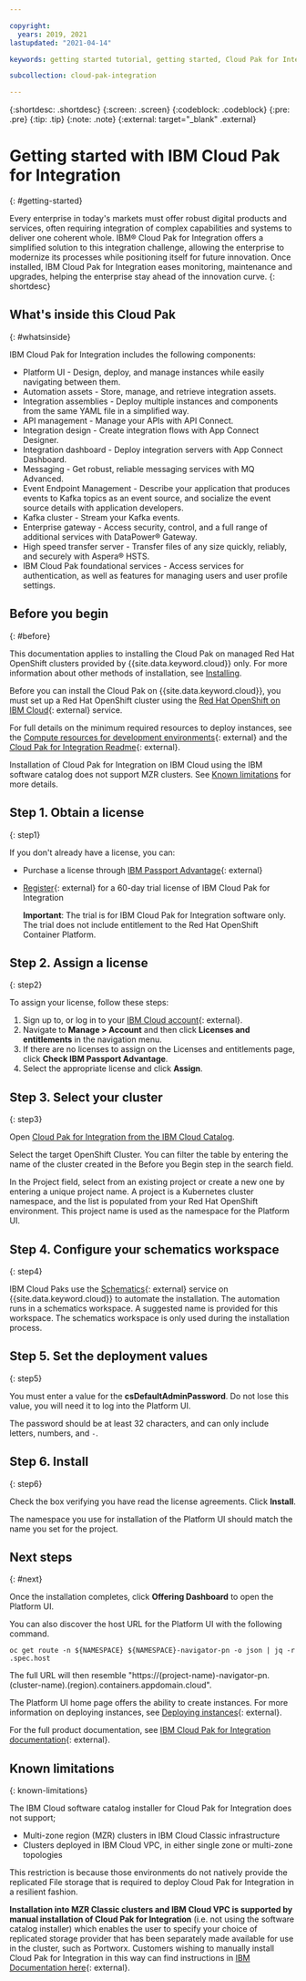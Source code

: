```yaml
---

copyright:
  years: 2019, 2021
lastupdated: "2021-04-14"

keywords: getting started tutorial, getting started, Cloud Pak for Integration, integration

subcollection: cloud-pak-integration

---
```


{:shortdesc: .shortdesc}
{:screen: .screen}
{:codeblock: .codeblock}
{:pre: .pre}
{:tip: .tip}
{:note: .note}
{:external: target="_blank" .external}


# Getting started with IBM Cloud Pak for Integration
{: #getting-started}

Every enterprise in today's markets must offer robust digital products and services, often requiring integration of complex capabilities and systems to deliver one coherent whole. IBM® Cloud Pak for Integration offers a simplified solution to this integration challenge, allowing the enterprise to modernize its processes while positioning itself for future innovation. Once installed, IBM Cloud Pak for Integration eases monitoring, maintenance and upgrades, helping the enterprise stay ahead of the innovation curve.
{: shortdesc}

## What's inside this Cloud Pak
{: #whatsinside}

IBM Cloud Pak for Integration includes the following components:

- Platform UI - Design, deploy, and manage instances while easily navigating between them.
- Automation assets - Store, manage, and retrieve integration assets.
- Integration assemblies - Deploy multiple instances and components from the same YAML file in a simplified way.
- API management - Manage your APIs with API Connect.
- Integration design - Create integration flows with App Connect Designer.
- Integration dashboard - Deploy integration servers with App Connect Dashboard.
- Messaging - Get robust, reliable messaging services with MQ Advanced.
- Event Endpoint Management - Describe your application that produces events to Kafka topics as an event source, and socialize the event source details with application developers.
- Kafka cluster - Stream your Kafka events.
- Enterprise gateway - Access security, control, and a full range of additional services with DataPower® Gateway.
- High speed transfer server - Transfer files of any size quickly, reliably, and securely with Aspera® HSTS.
- IBM Cloud Pak foundational services - Access services for authentication, as well as features for managing users and user profile settings.


## Before you begin
{: #before}

This documentation applies to installing the Cloud Pak on managed Red Hat OpenShift clusters provided by {{site.data.keyword.cloud}} only. For more information about other methods of installation, see [Installing](https://www.ibm.com/docs/en/cloud-paks/cp-integration/latest?topic=installing).

Before you can install the Cloud Pak on {{site.data.keyword.cloud}}, you must set up a Red Hat OpenShift cluster using the [Red Hat OpenShift on IBM Cloud](https://cloud.ibm.com/kubernetes/catalog/openshiftcluster){: external} service.

For full details on the minimum required resources to deploy instances, see the [Compute resources for development environments](https://www.ibm.com/docs/en/cloud-paks/cp-integration/latest?topic=requirements-compute-resources-development-environments){: external} and the [Cloud Pak for Integration Readme](https://cloud.ibm.com/catalog/content/ibm-cp-integration#about){: external}.

Installation of Cloud Pak for Integration on IBM Cloud using the IBM software catalog does not support MZR clusters. See [Known limitations](#known-limitations) for more details.

## Step 1. Obtain a license
{: step1}

If you don't already have a license, you can:

- Purchase a license through [IBM Passport Advantage](https://www.ibm.com/software/passportadvantage/index.html){: external}
- [Register](https://www.ibm.com/account/reg/signup?formid=urx-46640){: external} for a 60-day trial license of IBM Cloud Pak for Integration

  **Important**: The trial is for IBM Cloud Pak for Integration software only. The trial does not include entitlement to the Red Hat OpenShift Container Platform.

## Step 2. Assign a license
{: step2}

To assign your license, follow these steps:

1. Sign up to, or log in to your [IBM Cloud account](https://cloud.ibm.com/login){: external}.
2. Navigate to **Manage > Account** and then click **Licenses and entitlements** in the navigation menu.
3. If there are no licenses to assign on the Licenses and entitlements page, click **Check IBM Passport Advantage**.
4. Select the appropriate license and click **Assign**.

## Step 3. Select your cluster
{: step3}

Open [Cloud Pak for Integration from the IBM Cloud Catalog](https://cloud.ibm.com/catalog/content/ibm-cp-integration).

Select the target OpenShift Cluster. You can filter the table by entering the name of the cluster created in the Before you Begin step in the search field.

In the Project field, select from an existing project or create a new one by entering a unique project name. A project is a Kubernetes cluster namespace, and the list is populated from your Red Hat OpenShift environment.  This project name is used as the namespace for the Platform UI.

## Step 4. Configure your schematics workspace
{: step4}

IBM Cloud Paks use the [Schematics](https://www.ibm.com/cloud/schematics){: external} service on {{site.data.keyword.cloud}} to automate the installation. The automation runs in a schematics workspace. A suggested name is provided for this workspace. The schematics workspace is only used during the installation process.

## Step 5. Set the deployment values
{: step5}

You must enter a value for the **csDefaultAdminPassword**.  Do not lose this value, you will need it to log into the Platform UI.

The password should be at least 32 characters, and can only include letters, numbers, and `-`.

## Step 6. Install
{: step6}

Check the box verifying you have read the license agreements.  Click **Install**.

The namespace you use for installation of the Platform UI should match the name you set for the project.


## Next steps
{: #next}

Once the installation completes, click **Offering Dashboard** to open the Platform UI.

You can also discover the host URL for the Platform UI with the following command.

`oc get route -n ${NAMESPACE} ${NAMESPACE}-navigator-pn -o json | jq -r .spec.host`

The full URL will then resemble "https://(project-name)-navigator-pn.(cluster-name).(region).containers.appdomain.cloud".

The Platform UI home page offers the ability to create instances. For more information on deploying instances, see [Deploying instances](https://www.ibm.com/docs/en/cloud-paks/cp-integration/2023.4?topic=installing-deploying-instances){: external}.

For the full product documentation, see [IBM Cloud Pak for Integration documentation](https://www.ibm.com/docs/en/cloud-paks/cp-integration){: external}.


## Known limitations
{: known-limitations}

The IBM Cloud software catalog installer for Cloud Pak for Integration does not support;
- Multi-zone region (MZR) clusters in IBM Cloud Classic infrastructure
- Clusters deployed in IBM Cloud VPC, in either single zone or multi-zone topologies

This restriction is because those environments do not natively provide the replicated File storage that is required to deploy Cloud Pak for Integration in a resilient fashion.

**Installation into MZR Classic clusters and IBM Cloud VPC is supported by manual installation of Cloud Pak for Integration** (i.e. not using the software catalog installer) which enables the user to specify your choice of replicated storage provider that has been separately made available for use in the cluster, such as Portworx. Customers wishing to manually install Cloud Pak for Integration in this way can find instructions in [IBM Documentation here](https://www.ibm.com/docs/en/cloud-paks/cp-integration/2021.1?topic=installing){: external}.

